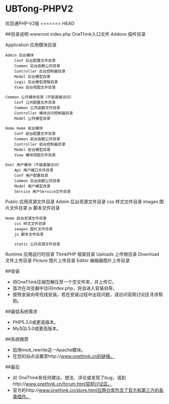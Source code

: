 # UBTong-PHPV2
优百通PHP-V2版
<<<<<<< HEAD

##目录说明
wwwroot
index.php     OneThink入口文件
Addons 插件目录

Application 应用模块目录

	Admin 后台模块
		Conf 后台配置文件目录
		Common 后台函数公共目录
		Controller 后台控制器目录
		Model 后台模型目录
		Logic 后台模型逻辑目录
		View 后台视图文件目录

	Common 公共模块目录（不能直接访问）
		Conf 公共配置文件目录
		Common 公共函数文件目录
		Controller 模块访问控制器目录
		Model 公共模型目录

	Home Home 前台模块
		Conf 前台配置文件目录
		Common 前台函数公共目录
		Controller 前台控制器目录
		Model 前台模型目录
		View 模块视图文件目录

	User 用户模块（不能直接访问）
		Api 用户接口文件目录
		Conf 用户配置目录
		Common 后台函数公共目录
		Model 用户模型目录
		Service 用户Service文件目录

Public 应用资源文件目录
	Admin 后台资源文件目录
		css 样式文件目录
		images 图片文件目录
		js 脚本文件目录

	Home 前台资源文件目录
		css 样式文件目录
		images 图片文件目录
		js 脚本文件目录

		static 公共资源文件目录
  
Runtime 应用运行时目录
ThinkPHP 框架目录
Uploads 上传根目录
	Download 文件上传目录
	Picture 图片上传目录
	Editor 编辑器图片上传目录

##安装
* 将OneThink压缩包解压至一个空文件夹，并上传它。
* 首次在浏览器中访问index.php，将会进入安装向导。
* 按照安装向导完成安装。若在安装过程中出现问题，请访问官网讨论区寻求帮助。

##最低系统需求
* PHP5.3.0或更高版本。
* MySQL5.0或更高版本。

##系统推荐
* 启用mod_rewrite这一Apache模块。
* 在您的站点设置至http://www.onethink.cn的链接。

##最后
* 对 OneThink有任何建议、想法、评论或发现了bug，请到http://www.onethink.cn/forum.html官网讨论区。
* 官方的http://www.onethink.cn/store.html应用仓库包含了官方和第三方的各类插件。
